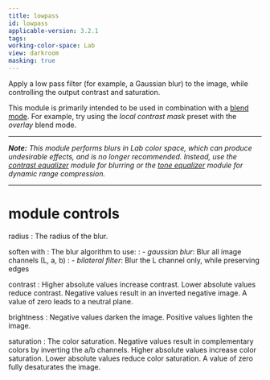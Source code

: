 ```yaml
---
title: lowpass
id: lowpass
applicable-version: 3.2.1
tags: 
working-color-space: Lab
view: darkroom
masking: true
---
```


Apply a low pass filter (for example, a Gaussian blur) to the image, while controlling the output contrast and saturation. 

This module is primarily intended to be used in combination with a [blend mode](../../darkroom/masking-and-blending/blend-modes.md). For example, try using the _local contrast mask_ preset with the _overlay_ blend mode.

---

_**Note:** This module performs blurs in Lab color space, which can produce undesirable effects, and is no longer recommended. Instead, use the [contrast equalizer](./contrast-equalizer.md) module for blurring or the [tone equalizer](./tone-equalizer.md) module for dynamic range compression._

---

# module controls

radius
: The radius of the blur.

soften with
: The blur algorithm to use:
: - _gaussian blur_: Blur all image channels (L, a, b)
: - _bilateral filter_: Blur the L channel only, while preserving edges

contrast
: Higher absolute values increase contrast. Lower absolute values reduce contrast. Negative values result in an inverted negative image. A value of zero leads to a neutral plane.

brightness
: Negative values darken the image. Positive values lighten the image.

saturation
: The color saturation. Negative values result in complementary colors by inverting the a/b channels. Higher absolute values increase color saturation. Lower absolute values reduce color saturation. A value of zero fully desaturates the image.
